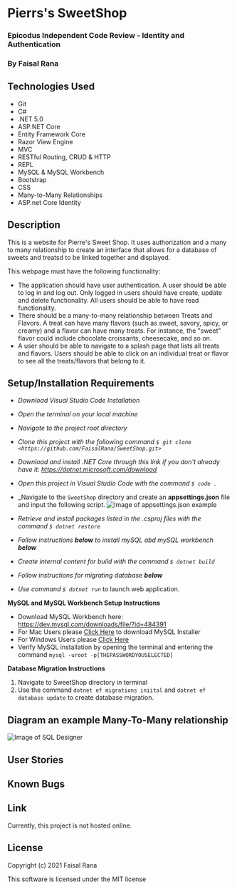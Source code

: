 # Pierrs's SweetShop 

### Epicodus Independent Code Review - Identity and Authentication

### By Faisal Rana

## Technologies Used

* Git
* C#
* .NET 5.0
* ASP.NET Core
* Entity Framework Core
* Razor View Engine
* MVC
* RESTful Routing, CRUD & HTTP
* REPL
* MySQL & MySQL Workbench
* Bootstrap
* CSS
* Many-to-Many Relationships
* ASP.net Core Identity 


## Description

This is a website for Pierre's Sweet Shop.  It uses authorization and a many to many relationship to create an interface that allows for a database of sweets and treatsd to be linked together and displayed.  

This webpage must have the following functionality:

- The application should have user authentication. A user should be able to log in and log out. Only logged in users should have create, update and delete functionality. All users should be able to have read functionality.
- There should be a many-to-many relationship between Treats and Flavors. A treat can have many flavors (such as sweet, savory, spicy, or creamy) and a flavor can have many treats. For instance, the "sweet" flavor could include chocolate croissants, cheesecake, and so on.
- A user should be able to navigate to a splash page that lists all treats and flavors. Users should be able to click on an individual treat or flavor to see all the treats/flavors that belong to it.


## Setup/Installation Requirements

* _Download Visual Studio Code Installation_
* _Open the terminal on your local machine_
* _Navigate to the project root directory_
* _Clone this project with the following command  `$ git clone <https://github.com/FaisalRana/SweetShop.git>`_
* _Download and install .NET Core through this link if you don't already have it: https://dotnet.microsoft.com/download_
* _Open this project in Visual Studio Code with the command `$ code .`_
* _Navigate to the `SweetShop` directory and create an **appsettings.json** file and input the following script. 
![Image of appsettings.json example](SweetShop/wwwroot/images/appsettings.json_test.png)

* _Retrieve and install packages listed in the .csproj files with the command `$ dotnet restore`_
* _Follow instructions **below** to install mySQL abd mySQL workbench **below**_
* _Create internal content for build with the command `$ dotnet build`_
* _Follow instructions for migrating database **below**_
* _Use command `$ dotnet run`_ to launch web application.

**MySQL and MySQL Workbench Setup Instructions**

* Download MySQL Workbench here: https://dev.mysql.com/downloads/file/?id=484391
* For Mac Users please [Click Here](https://dev.mysql.com/downloads/file/?id=484914) to download MySQL Installer
* For Windows Users please [Click Here](https://dev.mysql.com/downloads/file/?id=484919)
* Verify MySQL installation by opening the terminal and entering the command `mysql -uroot -p[THEPASSWORDYOUSELECTED]`

**Database Migration Instructions**
1. Navigate to SweetShop directory in terminal
2. Use the command `dotnet ef migrations iniital` and  `dotnet ef database update` to create database migration. 


## Diagram an example Many-To-Many relationship

![Image of SQL Designer](SweetShop/wwwroot/images/schema.png) 


## User Stories 
 

## Known Bugs


## Link

Currently, this project is not hosted online. 

## License

Copyright (c) 2021 Faisal Rana

This software is licensed under the MIT license


